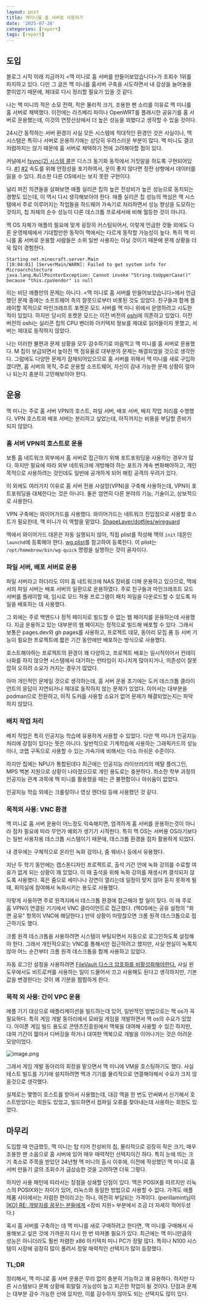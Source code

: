 ```yaml
---
layout: post
title: 맥미니를 홈 서버로 사용하기
date: '2025-07-26'
categories: [report]
tags: [report]
---
```


## 도입

블로그 시작 이래 지금까지 &lt;맥 미니로 홈 서버를 만들어보았습니다&gt;가 조회수 1위를 차지하고 있다. 다만 그 글은 맥 미니를 홈서버 구축을 시도하면서 내 감상을 늘어놓을 뿐이었기 때문에, 제대로 다시 정리할 필요가 있을 것 같다.

나는 맥 미니의 적은 소모 전력, 작은 물리적 크기, 조용한 팬 소리를 이유로 맥 미니를 홈 서버로 채택했다. 이전에는 라즈베리 파이나 OpenWRT를 플래시한 공유기를 홈 서버로 운용했는데, 이것의 연장선상에서 더 높은 성능을 꾀했다고 생각할 수 있을 것이다.

24시간 동작하는 서버 환경이 사실 모든 시스템에 적대적인 환경인 것은 사실이나, 맥 시스템은 특히나 서버로 운용하기에는 상당히 우려스러운 부분이 많다. 맥 미니도 결코 저렴하지는 않기 때문에 홈 서버로 채택하기 전에 고려해야할 점이 있다.

커널에서 [fsync(2) 시스템 콜](https://developer.apple.com/library/archive/documentation/System/Conceptual/ManPages_iPhoneOS/man2/fsync.2.html)은 디스크 동기화 동작에서 거짓말을 하도록 구현되어있다. [#1](https://news.ycombinator.com/item?id=30370551) [#2](https://web.archive.org/web/20220217073532/https://twitter.com/marcan42/status/1494213855387734019) 속도를 위해 안정성을 포기하여서, 운이 좋지 않다면 정전 상항에서 데이터를 잃을 수 있다. 최소한 다른 OS에서는 보지 못한 구현이다.

널리 퍼진 의견들을 살펴보면 애플 실리콘 칩의 높은 전성비가 높은 성능으로 동치되는 경향도 있는데, 이 역시 다시 생각해보아야 한다. 애플 실리콘 칩 성능의 핵심은 맥 시스템에서 주로 이루어지는 작업들을 하드웨어 가속기로 처리하면서 성능 향상을 도모하는 것이지, 칩 자체의 순수 성능이 다른 데스크톱 프로세서에 비해 월등한 것이 아니다.

맥 OS 자체가 애플의 필요에 맞게 굉장히 커스텀되어서, 이렇게 언급한 것들 외에도 다른 운영체제에서 기대할만한 동작이 맥에서는 다르게 동작할 가능성이 높다. 특히 맥 미니를 홈 서버로 운용할 사람들은 소위 일반 사용자는 아닐 것이기 때문에 문제 상황을 더욱 많이 경험한다.

```
Starting net.minecraft.server.Main
[19:04:01] [ServerMain/WARN]: Failed to get system info for Microarchitecture
java.lang.NullPointerException: Cannot invoke "String.toUpperCase()" because "this.cpuVendor" is null
```

이는 비단 애플만의 문제는 아니다. &lt;맥 미니로 홈 서버를 만들어보았습니다&gt;에서 언급했던 문제 중에는 소프트웨어 측의 잘못으로부터 비롯된 것도 있었다. 친구들과 함께 플레이할 목적으로 마인크래프트 포켓몬 모드 서버를 맥 미니 위에서 운영하려고 시도한 적이 있었다. 하지만 당시의 포켓몬 모드는 이전 버전의 [oshi](https://github.com/oshi/oshi)에 의존하고 있었다. 이전 버전의 oshi는 실리콘 칩의 CPU 벤더와 아키텍처 정보를 제대로 읽어들이지 못했고, 서버는 제대로 동작하지 않았다.

나는 이러한 불편과 문제 상황을 모두 감수하기로 마음먹고 맥 미니를 홈 서버로 운용했다. M 칩이 보급되면서 높아진 맥 점유율로 대부분의 문제는 해결되었을 것으로 생각한다. 그럼에도 다양한 문제가 잠재되어있으므로 홈 서버를 위해서 맥 미니를 새로 구입하겠다면, 홈 서버의 목적, 주로 운용할 소프트웨어, 자신이 감내 가능한 문제 상황이 얼마나 되는지 충분히 고민해보아야 한다.

## 운용

맥 미니는 주로 홈 서버 VPN의 호스트, 파일 서버, 배포 서버, 배치 작업 처리를 수행했다. VPN 호스트와 배포 서버는 분리하고 싶었는데, 아직까지는 비용을 부담할 준비가 되지 않았다.

### 홈 서버 VPN의 호스트로 운용

보통 홈 네트워크 외부에서 홈 서버로 접근하기 위해 포트포워딩을 사용하는 경우가 많다. 하지만 필요에 따라 외부 네트워크에 개방해야 하는 포트가 계속 변화해야하고, 개인 목적으로 사용하려는 것인데도 일반에 공개하게 되어 해킹 공격의 우려가 있다.

이 외에도 여러가지 이유로 홈 서버 전용 사설망(VPN)을 구축해 사용하는데, VPN이 포트포워딩을 대체한다는 것은 아니다. 둘은 엄연히 다른 분야의 기능, 기술이고, 상보적으로 사용한다.

VPN 구축에는 와이어가드를 사용했다. 와이어가드는 네트워크 진입점으로 사용할 호스트가 필요한데, 맥 미니가 이 역할을 맡았다. [ShapeLayer/dotfiles/wireguard](https://github.com/ShapeLayer/dotfiles/tree/main/wireguard)

맥에서 와이어가드 데몬은 자동 실행되지 않아, 직접 plist를 작성해 맥의 `init` 데몬인 `launchd`에 등록해야 한다. [wg.plist](https://github.com/ShapeLayer/dotfiles/blob/main/wireguard/client/macos/com.wireguard.wg%5Bn%5D.plist)를 참고하여 등록한다. 이 plist는 `/opt/homebrew/bin/wg-quick` 명령을 실행하는 것이 골자이다.

### 파일 서버, 배포 서버로 운용

파일 서버라고 하더라도 이미 홈 네트워크에 NAS 장비를 더해 운용하고 있으므로, 맥에서의 파일 서버는 배포 서버의 일환으로 운용하였다. 주로 친구들과 마인크래프트 모드 서버를 플레이할 때, 임시로 모드 적용 프로그램이 패치 파일을 다운로드할 수 있도록 파일을 배포하는 데 사용했다.

그 외에는 주로 백엔드나 정적 페이지로 빌드할 수 없는 웹 페이지를 운용하는데 사용했다. 지금 운용하고 있는 대부분의 웹 페이지는 정적으로 빌드해 배포할 수 있다. 그래서 보통은 pages.dev와 gh pages를 사용하고, 프로젝트 데모, 동아리 모집 폼 등 서버 기능이 필요한 프로젝트에 짧은 기간 동안에만 배포하는 방식으로 사용했다.

호스트해야하는 프로젝트의 환경이 꽤 다양하고, 프로젝트 배포는 일시적이어서 컨테이너화를 하지 않으면 시스템에서 대기하는 런타임이 지나치게 많아지거나, 의존성이 잘못 잡혀 오히려 소요가 커지는 경우가 많았다.

아마 개인적인 문제일 것으로 생각하는데, 홈 서버 운용 초기에는 도커 데스크톱 클라이언트의 응답이 지연되거나 제대로 동작하지 않는 문제가 있었다. 이어서는 대부분을 podman으로 전환하고, 아직 도커를 사용할 소요가 없어 문제가 해결되었는지는 파악하지 않았다.

### 배치 작업 처리

배치 작업은 특히 인공지능 학습에 유용하게 사용할 수 있었다. 다만 맥 미니가 인공지능 처리에 강점이 있다는 뜻은 아니다. 일반적으로 기계학습에 사용하는 그래픽카드의 성능이나, 코랩 구독으로 사용할 수 있는 가속기에 비해서는 다소 아쉬운 수준이다.

하지만 칩에는 NPU가 통합된데다 최근에는 인공지능 라이브러리의 메탈 플러그인, MPS 백본 지원으로 상황이 나아졌으므로 개인 용도로는 충분하다. 최소한 학부 과정의 인공지능 관계 과목에 맥 미니를 활용했을 때는 큰 불편함이나 아쉬움이 없었다.

인공지능 학습 외에는 크롤링이나 영상 렌더링 등에 사용했던 것 같다.

### 목적외 사용: VNC 환경

맥 미니로 홈 서버 운용이 어느정도 익숙해지면, 엄격하게 홈 서버를 운용하는것이 아니라 점차 필요에 따라 무언가 예외가 생기기 시작한다. 특히 맥 OS는 서버용 OS라기보다는 일반 사용자용 데스크톱 시스템이기 때문에, 데스크톱 환경을 점차 활용하게 되었다.

내 경우에는 구체적으로 온라인 녹화 강의나, 줌 웨비나 등에서 유용했다.

지난 두 학기 동안에는 캡스톤디자인 프로젝트로, 출석 기간 안에 녹화 강의를 수료할 여유가 없게 되는 상황이 꽤 있었다. 이 때 출석을 위해 녹화 강의를 재생시켜 결석되지 않도록 사용했다. 혹은 줌으로 세미나나 강연이 열리는데 일정이 맞지 않아 듣지 못하게 될 때, 회의실에 참여해서 녹화시키는 용도로 사용했다.

이렇게 사용하면 주로 원격지에서 데스크톱 환경에 접근해야 할 일이 잦다. 이 때 주로 홈 VPN이 연결된 기기에서 VNC 클라이언트로 접근했다. (맥OS에는 공유 설정의 "화면 공유" 항목이 VNC에 해당한다.) 만약 상황이 마땅찮으면 크롬 원격 데스크톱으로 접근하기도 했다.

크롬 원격 데스크톱을 사용하려면 시스템이 부팅되면서 자동으로 로그인하도록 설정해야 한다. 그래서 개인적으로는 VNC를 통해서만 접근하려고 했지만, 사실 현실이 녹록치 않아 어느 순간부터 크롬 원격 데스크톱을 함께 사용하고 있었다.

자동 로그인 설정을 사용하려면 [FileVault 디스크 암호화를 비활성화해야한다.](https://support.apple.com/en-us/102316) 사실 윈도우에서도 비트로커를 사용하는 일이 드물어서 끄고 사용해도 된다고 생각하지만, 기본값을 변경한다는 것이 꽤 기분을 찜찜하게 한다.

### 목적 외 사용: 간이 VPC 운용

애플 기기 대상으로 애플리케이션을 빌드하는데 있어, 일반적인 방법으로는 맥 os가 꼭 필요하다. 특히 게임 개발 동아리에서 모바일 게임을 개발하면서 맥 os의 수요가 있었다. 아이폰 게임 빌드 용도로 콘텐츠진흥원에서 맥북을 대여해 사용할 수 있긴 하지만, 대여 기간이 짧아서 디버깅을 하거나 대여한 맥북으로 개발을 이어나가는 것은 어려운 모양이었다.

![image.png](/static/posts/2025-07-26-operating-home-server-with-mac-mini/image.png)

그래서 게임 개발 동아리의 회장을 맡으면서 맥 미니에 VM을 호스팅하기도 했다. 사실 테스트 빌드를 기기에 설치하려면 맥과 기기를 물리적으로 연결해야해서 수요가 크지 않을것으로 생각했다.

실제로는 몇명이 호스트를 받아서 사용했는데, 대강 맥을 한 번도 안써봐서 신기해서 호스트받았다는 회원도 있었고, 빌드하면서 컴파일 오류를 찾아내는데 사용하는 회원도 있었다.

## 마무리

도입할 때 언급했듯, 맥 미니는 탑 티어 전성비의 칩, 물리적으로 굉장히 작은 크기, 매우 조용한 팬 소음으로 홈 서버에 있어 매우 매력적인 선택지이긴 하다. 특히 눈에 띄는 크기 축소로 주목을 받았던 24년형 맥 미니의 출시 이후에, 이전에 작성했던 맥 미니로 홈 서버 만들기 글의 조회수가 급상승한 것을 고려하면 더욱 그렇다.

하지만 사용 패턴에 따라서는 장점을 상쇄할 단점이 있다. 맥은 POSIX를 따르지만 리눅스의 POSIX와는 차이가 있어, 리눅스와 동일한 방법으로 사용할 수 없다. 가격도 애플 제품 사이에서는 저렴한 편이라고는 하나, 여전히 부담되는 가격이다. (perillamint님이 [[KO] RE: 개발자를 꿈꾸는 분들에게](https://blog.quendi.moe/2022/09/08/ko-re-%ea%b0%9c%eb%b0%9c%ec%9e%90%eb%a5%bc-%ea%bf%88%ea%be%b8%eb%8a%94-%eb%b6%84%eb%93%a4%ec%97%90%ea%b2%8c/) &lt;장비 지원&gt; 부분에서 조금 더 자세히 적어두셨다.)

혹시 홈 서버를 구축하는 데 맥 미니를 새로 구매하려고 한다면, 맥 미니를 구매해서 사용해보고 싶은 것에 가까운지 다시 한 번 따져볼 필요가 있다. 최근에는 맥 미니만큼의 성능은 아니더라도 훨씬 저렴한 x86 아키텍처 미니 PC가 정말 많다. 특히나 N100 시스템이 시장에 굉장히 많이 풀려서 정말 매력적인 선택지가 많이 등장했다.

### TL;DR
정리해서, 맥 미니로 홈 서버 운용은 무리 없이 충분히 가능하고 꽤 유용하다. 하지만 다른 시스템보다 문제 상황에 휘말릴 가능성이 높고 피곤한 작업이 될 것이다. 단점과 문제는 대부분 감수 가능한 선에 있지만, 이를 감수하지 않아도 되는 선택지도 많이 있다.

